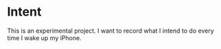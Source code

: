 # Intent
This is an experimental project.  I want to record what I intend to do every time I wake up my iPhone. 
